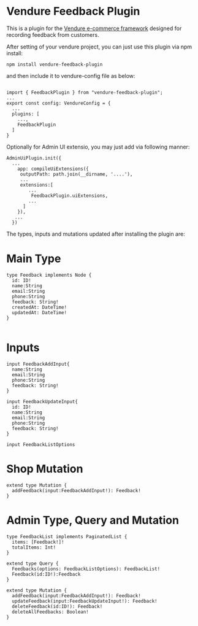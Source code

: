 # Vendure Feedback Plugin

This is a plugin for the [Vendure e-commerce framework](https://www.vendure.io/) designed for recording feedback from customers.

After setting of your vendure project, you can just use this plugin via npm install:

```npm install vendure-feedback-plugin```

and then include it to vendure-config file as below:

```

import { FeedbackPlugin } from "vendure-feedback-plugin";
...
export const config: VendureConfig = {
  ...
  plugins: [
    ...,
	FeedbackPlugin
  ]
}

```

Optionally for Admin UI extensio, you may just add via following manner:

```
AdminUiPlugin.init({
  ...	
	app: compileUiExtensions({
	 outputPath: path.join(__dirname, '....'),
	 ...
	 extensions:[
		...
		 FeedbackPlugin.uiExtensions,
		...
      ]
	}),
   ...
  })

```

The types, inputs and mutations updated after installing the plugin are:

# Main Type

```
type Feedback implements Node {
  id: ID!
  name:String
  email:String
  phone:String
  feedback: String!
  createdAt: DateTime!
  updatedAt: DateTime!
}
	
```

# Inputs

```
input FeedbackAddInput{
  name:String
  email:String
  phone:String
  feedback: String!
}
  
input FeedbackUpdateInput{
  id: ID!
  name:String
  email:String
  phone:String
  feedback: String!
}
  
input FeedbackListOptions
```

# Shop Mutation

```
extend type Mutation {
  addFeedback(input:FeedbackAddInput!): Feedback!
}	
```

# Admin Type, Query and Mutation

```
type FeedbackList implements PaginatedList {
  items: [Feedback!]!
  totalItems: Int!
}

extend type Query {
  Feedbacks(options: FeedbackListOptions): FeedbackList!
  Feedback(id:ID!):Feedback
}
	
extend type Mutation {
  addFeedback(input:FeedbackAddInput!): Feedback!
  updateFeedback(input:FeedbackUpdateInput!): Feedback!
  deleteFeedback(id:ID!): Feedback!
  deleteAllFeedbacks: Boolean!
}

```
